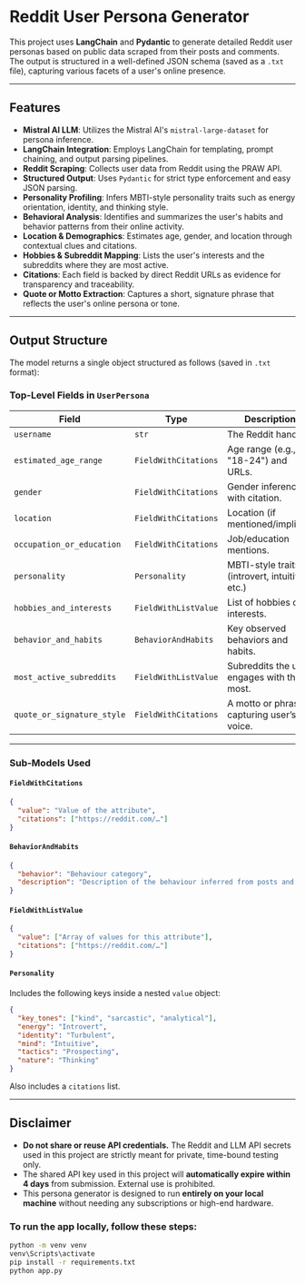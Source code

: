 # Reddit User Persona Generator

This project uses **LangChain** and **Pydantic** to generate detailed Reddit user personas based on public data scraped from their posts and comments. The output is structured in a well-defined JSON schema (saved as a `.txt` file), capturing various facets of a user's online presence.

---

## Features

- **Mistral AI LLM**: Utilizes the Mistral AI's `mistral-large-dataset` for persona inference.
- **LangChain Integration**: Employs LangChain for templating, prompt chaining, and output parsing pipelines.
- **Reddit Scraping**: Collects user data from Reddit using the PRAW API.
- **Structured Output**: Uses `Pydantic` for strict type enforcement and easy JSON parsing.
- **Personality Profiling**: Infers MBTI-style personality traits such as energy orientation, identity, and thinking style.
- **Behavioral Analysis**: Identifies and summarizes the user's habits and behavior patterns from their online activity.
- **Location & Demographics**: Estimates age, gender, and location through contextual clues and citations.
- **Hobbies & Subreddit Mapping**: Lists the user's interests and the subreddits where they are most active.
- **Citations**: Each field is backed by direct Reddit URLs as evidence for transparency and traceability.
- **Quote or Motto Extraction**: Captures a short, signature phrase that reflects the user's online persona or tone.

---

## Output Structure

The model returns a single object structured as follows (saved in `.txt` format):

### Top-Level Fields in `UserPersona`

| Field                     | Type                    | Description                                                      |
|---------------------------|-------------------------|------------------------------------------------------------------|
| `username`                | `str`                   | The Reddit handle.                                               |
| `estimated_age_range`     | `FieldWithCitations`    | Age range (e.g., "18-24") and URLs.                              |
| `gender`                  | `FieldWithCitations`    | Gender inference with citation.                                  |
| `location`                | `FieldWithCitations`    | Location (if mentioned/implied).                                 |
| `occupation_or_education` | `FieldWithCitations`    | Job/education mentions.                                          |
| `personality`             | `Personality`           | MBTI-style traits (introvert, intuitive, etc.)                   |
| `hobbies_and_interests`   | `FieldWithListValue`    | List of hobbies or interests.                                    |
| `behavior_and_habits`     | `BehaviorAndHabits`     | Key observed behaviors and habits.                               |
| `most_active_subreddits`  | `FieldWithListValue`    | Subreddits the user engages with the most.                       |
| `quote_or_signature_style`| `FieldWithCitations`    | A motto or phrase capturing user’s voice.                        |

---

### Sub-Models Used

#### `FieldWithCitations`

```json
{
  "value": "Value of the attribute",
  "citations": ["https://reddit.com/…"]
}
```

#### `BehaviorAndHabits`

```json
{
  "behavior": "Behaviour category",
  "description": "Description of the behaviour inferred from posts and comments"
}

```

#### `FieldWithListValue`

```json
{
  "value": ["Array of values for this attribute"],
  "citations": ["https://reddit.com/…"]
}
```

#### `Personality`
Includes the following keys inside a nested `value` object:

```json
{
  "key_tones": ["kind", "sarcastic", "analytical"],
  "energy": "Introvert",
  "identity": "Turbulent",
  "mind": "Intuitive",
  "tactics": "Prospecting",
  "nature": "Thinking"
}
```
Also includes a `citations` list.

---

## Disclaimer

- **Do not share or reuse API credentials.** The Reddit and LLM API secrets used in this project are strictly meant for private, time-bound testing only.
- The shared API key used in this project will **automatically expire within 4 days** from submission. External use is prohibited.
- This persona generator is designed to run **entirely on your local machine** without needing any subscriptions or high-end hardware.

### To run the app locally, follow these steps:

```bash
python -m venv venv
venv\Scripts\activate     
pip install -r requirements.txt
python app.py
```





